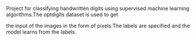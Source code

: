  Project for classifying handwritten digits using supervised machine learning algorithms.The optdigits dataset is used to get 
 
 the input of the images in the form of pixels.The labels are specified and the model learns from the labels.

